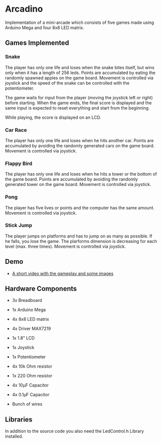 # Arcadino
Implementation of a mini-arcade which consists of five games made using Arduino Mega and four 8x8 LED matrix.

## Games Implemented

### Snake
The player has only one life and loses when the snake bites itself, but wins only when it has a length of 256 leds. Points are accumulated by eating the randomly spawned apples on the game board. 
Movement is controlled via joystick and the speed of the snake can be controlled with the potentiometer.

The game waits for input from the player (moving the joystick left or right) before starting. When the game ends, the final score is displayed and the same input is expected to reset everything and start from the beginning.

While playing, the score is displayed on an LCD.

### Car Race

The player has only one life and loses when he hits another car. Points are accumulated by avoiding the randomly generated cars on the game board. 
Movement is controlled via joystick. 

### Flappy Bird
The player has only one life and loses when he hits a tower or the bottom of the game board. Points are accumulated by avoiding the randomly generated tower on the game board. 
Movement is controlled via joystick. 

### Pong
The player has five lives or points and the computer has the same amount. 
Movement is controlled via joystick. 

### Stick Jump
The player jumps on platforms and has to jump on as many as possible. If he falls, you lose the game.
The plarforms dimension is decreasing for each level (max. three times).
Movement is controlled via joystick.

## Demo
* [A short video with the gameplay and some images](https://mega.nz/#F!0fhCGYSD!KsBan9v81unrzOf4HMSE5w) 

## Hardware Components
* 3x Breadboard 

* 1x Arduino Mega

* 4x 8x8 LED matrix

* 4x Driver MAX7219

* 1x 1.8" LCD 

* 1x Joystick

* 1x Potentiometer

* 4x 10k Ohm resistor

* 1x 220 Ohm resistor

* 4x 10μF Capacitor

* 4x 0.1μF Capacitor

* Bunch of wires


## Libraries

In addition to the source code you also need the LedControl.h Library installed.


